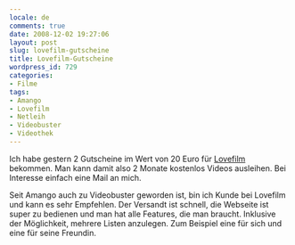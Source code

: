 ```yaml
---
locale: de
comments: true
date: 2008-12-02 19:27:06
layout: post
slug: lovefilm-gutscheine
title: Lovefilm-Gutscheine
wordpress_id: 729
categories:
- Filme
tags:
- Amango
- Lovefilm
- Netleih
- Videobuster
- Videothek
---
```


Ich habe gestern 2 Gutscheine im Wert von 20 Euro für
[Lovefilm](http://www.lovefilm.de/xw3w3py4c/visitor/sign_up_1.html) bekommen.
Man kann damit also 2 Monate kostenlos Videos ausleihen. Bei Interesse einfach
eine Mail an mich.

Seit Amango auch zu Videobuster geworden ist, bin ich Kunde bei Lovefilm und
kann es sehr Empfehlen. Der Versandt ist schnell, die Webseite ist super zu
bedienen und man hat alle Features, die man braucht. Inklusive der Möglichkeit,
mehrere Listen anzulegen. Zum Beispiel eine für sich und eine für seine
Freundin.
